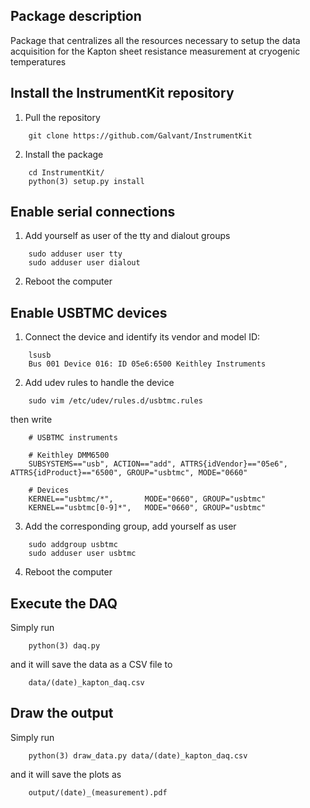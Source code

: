 ## Package description

Package that centralizes all the resources necessary
to setup the data acquisition for the Kapton sheet
resistance measurement at cryogenic temperatures

## Install the InstrumentKit repository

1. Pull the repository

```
    git clone https://github.com/Galvant/InstrumentKit
```

2. Install the package

```
    cd InstrumentKit/
    python(3) setup.py install
```

## Enable serial connections

1. Add yourself as user of the tty and dialout groups

```
	sudo adduser user tty
	sudo adduser user dialout
``` 

2. Reboot the computer

## Enable USBTMC devices

1. Connect the device and identify its vendor and model ID:

```
    lsusb
    Bus 001 Device 016: ID 05e6:6500 Keithley Instruments 
```

2. Add udev rules to handle the device

```
    sudo vim /etc/udev/rules.d/usbtmc.rules
```
then write
```
    # USBTMC instruments

    # Keithley DMM6500
    SUBSYSTEMS=="usb", ACTION=="add", ATTRS{idVendor}=="05e6", ATTRS{idProduct}=="6500", GROUP="usbtmc", MODE="0660"

    # Devices
    KERNEL=="usbtmc/*",       MODE="0660", GROUP="usbtmc"
    KERNEL=="usbtmc[0-9]*",   MODE="0660", GROUP="usbtmc"
```

3. Add the corresponding group, add yourself as user

```
    sudo addgroup usbtmc
    sudo adduser user usbtmc
```

4. Reboot the computer

## Execute the DAQ

Simply run

```
    python(3) daq.py
```
and it will save the data as a CSV file to
```
    data/(date)_kapton_daq.csv
```

## Draw the output

Simply run

```
    python(3) draw_data.py data/(date)_kapton_daq.csv
```
and it will save the plots as
```
    output/(date)_(measurement).pdf
```
